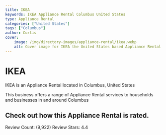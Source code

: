 ```yaml
---
title: IKEA
keywords: IKEA Appliance Rental Columbus United States 
type: Appliance Rental 
categories: ["United States"]
tags: ["Columbus"]
author: Curtis
cover:
    image: /img/directory-images/appliance-rental/ikea.webp
    alt: Cover image for IKEA the United States based Appliance Rental servicing Columbus 
---
```


# IKEA
IKEA is an Appliance Rental located in Columbus, United States

This business offers a range of Appliance Rental services to households and businesses in and around Columbus

## Check out how this Appliance Rental is rated.
Review Count: (9,922)
Review Stars: 4.4
